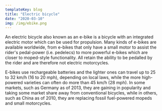 ```yaml
---
templateKey: blog
title: "Electric bicycle"
date: "2020-03-10"
img: /img/ebike.png
---
```


An electric bicycle also known as an e-bike is a bicycle with an integrated electric motor which can be used for propulsion. Many kinds of e-bikes are available worldwide, from e-bikes that only have a small motor to assist the rider's pedal-power (i.e. pedelecs) to more powerful e-bikes which are closer to moped-style functionality. All retain the ability to be pedalled by the rider and are therefore not electric motorcycles.

E-bikes use rechargeable batteries and the lighter ones can travel up to 25 to 32 km/h (16 to 20 mph), depending on local laws, while the more high-powered varieties can often do more than 45 km/h (28 mph). In some markets, such as Germany as of 2013, they are gaining in popularity and taking some market share away from conventional bicycles, while in others, such as China as of 2010, they are replacing fossil fuel-powered mopeds and small motorcycles.
